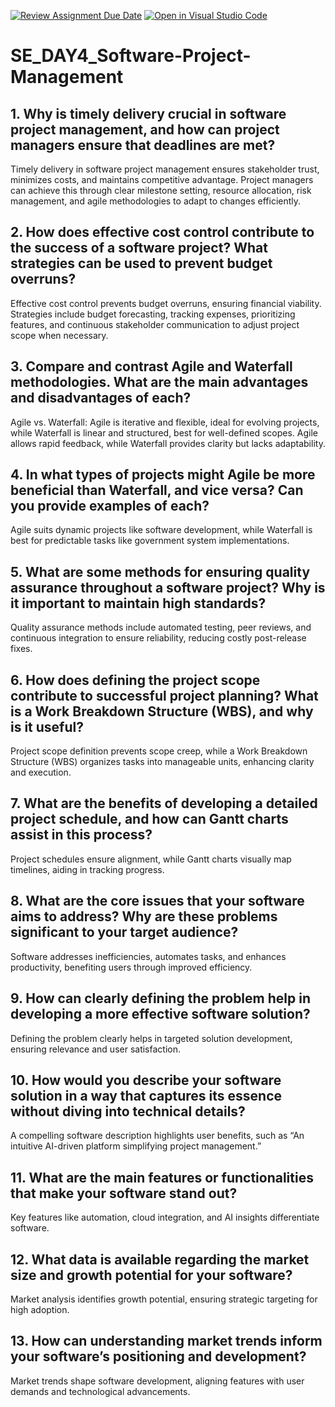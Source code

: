 [![Review Assignment Due Date](https://classroom.github.com/assets/deadline-readme-button-22041afd0340ce965d47ae6ef1cefeee28c7c493a6346c4f15d667ab976d596c.svg)](https://classroom.github.com/a/9pw6JKcu)
[![Open in Visual Studio Code](https://classroom.github.com/assets/open-in-vscode-2e0aaae1b6195c2367325f4f02e2d04e9abb55f0b24a779b69b11b9e10269abc.svg)](https://classroom.github.com/online_ide?assignment_repo_id=18450935&assignment_repo_type=AssignmentRepo)
# SE_DAY4_Software-Project-Management
## 1. Why is timely delivery crucial in software project management, and how can project managers ensure that deadlines are met?
Timely delivery in software project management ensures stakeholder trust, minimizes costs, and maintains competitive advantage. Project managers can achieve this through clear milestone setting, resource allocation, risk management, and agile methodologies to adapt to changes efficiently.
## 2. How does effective cost control contribute to the success of a software project? What strategies can be used to prevent budget overruns?
Effective cost control prevents budget overruns, ensuring financial viability. Strategies include budget forecasting, tracking expenses, prioritizing features, and continuous stakeholder communication to adjust project scope when necessary.
## 3. Compare and contrast Agile and Waterfall methodologies. What are the main advantages and disadvantages of each?
Agile vs. Waterfall: Agile is iterative and flexible, ideal for evolving projects, while Waterfall is linear and structured, best for well-defined scopes. Agile allows rapid feedback, while Waterfall provides clarity but lacks adaptability.
## 4. In what types of projects might Agile be more beneficial than Waterfall, and vice versa? Can you provide examples of each?
Agile suits dynamic projects like software development, while Waterfall is best for predictable tasks like government system implementations.
## 5. What are some methods for ensuring quality assurance throughout a software project? Why is it important to maintain high standards?
Quality assurance methods include automated testing, peer reviews, and continuous integration to ensure reliability, reducing costly post-release fixes.
## 6. How does defining the project scope contribute to successful project planning? What is a Work Breakdown Structure (WBS), and why is it useful?
Project scope definition prevents scope creep, while a Work Breakdown Structure (WBS) organizes tasks into manageable units, enhancing clarity and execution.
## 7. What are the benefits of developing a detailed project schedule, and how can Gantt charts assist in this process?
Project schedules ensure alignment, while Gantt charts visually map timelines, aiding in tracking progress.
## 8. What are the core issues that your software aims to address? Why are these problems significant to your target audience?
Software addresses inefficiencies, automates tasks, and enhances productivity, benefiting users through improved efficiency.
## 9. How can clearly defining the problem help in developing a more effective software solution?
Defining the problem clearly helps in targeted solution development, ensuring relevance and user satisfaction.
## 10. How would you describe your software solution in a way that captures its essence without diving into technical details?
A compelling software description highlights user benefits, such as “An intuitive AI-driven platform simplifying project management.”
## 11. What are the main features or functionalities that make your software stand out?
Key features like automation, cloud integration, and AI insights differentiate software.
## 12. What data is available regarding the market size and growth potential for your software?
Market analysis identifies growth potential, ensuring strategic targeting for high adoption.
## 13. How can understanding market trends inform your software’s positioning and development?
Market trends shape software development, aligning features with user demands and technological advancements.
